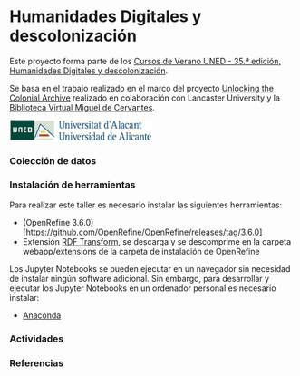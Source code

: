 # Humanidades Digitales y descolonización
Este proyecto forma parte de los [Cursos de Verano UNED - 35.ª edición, Humanidades Digitales y descolonización](https://extension.uned.es/actividad/idactividad/36411).

Se basa en el trabajo realizado en el marco del proyecto [Unlocking the Colonial Archive](https://unlockingarchives.com/) realizado en colaboración con Lancaster University y la [Biblioteca Virtual Miguel de Cervantes](https://data.cervantesvirtual.com/noticia/an-ontological-approach-for-unlocking-the-colonial-archive).

<img src="logo.png" width="50%">

### Colección de datos


### Instalación de herramientas
Para realizar este taller es necesario instalar las siguientes herramientas:

- (OpenRefine 3.6.0)[https://github.com/OpenRefine/OpenRefine/releases/tag/3.6.0]
- Extensión [RDF Transform](https://openrefine.org/extensions), se descarga y se descomprime en la carpeta webapp/extensions de la carpeta de instalación de OpenRefine

Los Jupyter Notebooks se pueden ejecutar en un navegador sin necesidad de instalar ningún software adicional. Sin embargo, para desarrollar y ejecutar los Jupyter Notebooks en un ordenador personal es necesario instalar:

- [Anaconda](https://www.anaconda.com/download)



### Actividades


### Referencias
